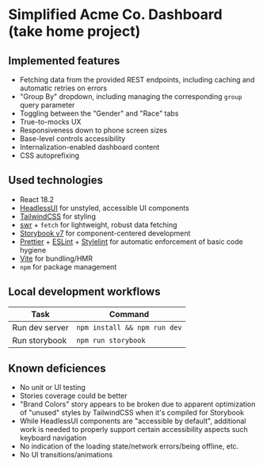 # Simplified Acme Co. Dashboard (take home project)

## Implemented features
 - Fetching data from the provided REST endpoints, including caching and automatic retries on errors
 - "Group By" dropdown, including managing the corresponding `group` query parameter
 - Toggling between the "Gender" and "Race" tabs
 - True-to-mocks UX
 - Responsiveness down to phone screen sizes
 - Base-level controls accessibility
 - Internalization-enabled dashboard content
 - CSS autoprefixing

## Used technologies

 - React 18.2
 - [HeadlessUI](https://headlessui.com/) for unstyled, accessible UI components
 - [TailwindCSS](https://tailwindcss.com/) for styling
 - [swr](https://swr.vercel.app/) + `fetch` for lightweight, robust data fetching
 - [Storybook v7](https://storybook.js.org/docs/7.0/react/get-started/introduction) for component-centered development
 - [Prettier](https://prettier.io/) + [ESLint](https://eslint.org/) + [Stylelint](https://stylelint.io/) for automatic enforcement of basic code hygiene
 - [Vite](https://vitejs.dev/) for bundling/HMR
 - `npm` for package management
   
## Local development workflows

| Task          | Command       |
| ------------- | ------------- |
| Run dev server | `npm install && npm run dev` |
| Run storybook | `npm run storybook` |


## Known deficiences

- No unit or UI testing
- Stories coverage could be better
- "Brand Colors" story appears to be broken due to apparent optimization of "unused" styles by TailwindCSS when it's compiled for Storybook
- While HeadlessUI components are "accessible by default", additional work is needed to properly support certain accessibility aspects such keyboard navigation
- No indication of the loading state/network errors/being offline, etc.
- No UI transitions/animations
